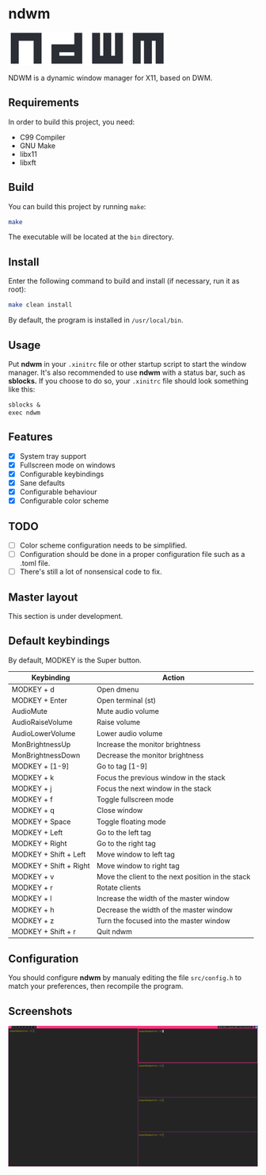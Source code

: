 # ndwm

![ndwm](doc/ndwm.png)

NDWM is a dynamic window manager for X11, based on DWM.

## Requirements

In order to build this project, you need:

- C99 Compiler
- GNU Make
- libx11
- libxft

## Build

You can build this project by running `make`:

```sh
make
```

The executable will be located at the `bin` directory.

## Install

Enter the following command to build and install (if necessary, run it as root):

```sh
make clean install
```

By default, the program is installed in `/usr/local/bin`.

## Usage

Put **ndwm** in your `.xinitrc` file or other startup script to start the window manager. It's also recommended to use **ndwm** with a status bar, such as **sblocks.** If you choose to do so, your `.xinitrc` file should look something like this:

```
sblocks &
exec ndwm
```

## Features

- [x] System tray support
- [x] Fullscreen mode on windows
- [x] Configurable keybindings
- [x] Sane defaults
- [x] Configurable behaviour
- [x] Configurable color scheme

## TODO

- [ ] Color scheme configuration needs to be simplified.
- [ ] Configuration should be done in a proper configuration file such as a .toml file.
- [ ] There's still a lot of nonsensical code to fix.

## Master layout

This section is under development.

## Default keybindings

By default, MODKEY is the Super button.

| Keybinding  | Action |
| ------------- | ------------- |
| MODKEY + d | Open dmenu  |
| MODKEY + Enter  | Open terminal (st)  |
| AudioMute  | Mute audio volume  |
| AudioRaiseVolume  | Raise volume  |
| AudioLowerVolume  | Lower audio volume  |
| MonBrightnessUp  | Increase the monitor brightness  |
| MonBrightnessDown  | Decrease the monitor brightness  |
| MODKEY + [1-9] | Go to tag [1-9]  |
| MODKEY + k | Focus the previous window in the stack  |
| MODKEY + j  | Focus the next window in the stack  |
| MODKEY + f  | Toggle fullscreen mode  |
| MODKEY + q  | Close window |
| MODKEY + Space  | Toggle floating mode |
| MODKEY + Left  | Go to the left tag |
| MODKEY + Right  | Go to the right tag |
| MODKEY + Shift + Left  | Move window to left tag |
| MODKEY + Shift + Right  | Move window to right tag |
| MODKEY + v  | Move the client to the next position in the stack  |
| MODKEY + r  | Rotate clients |
| MODKEY + l  | Increase the width of the master window |
| MODKEY + h  | Decrease the width of the master window |
| MODKEY + z  | Turn the focused into the master window  |
| MODKEY + Shift + r  | Quit ndwm |

## Configuration

You should configure **ndwm** by manualy editing the file `src/config.h` to match your preferences, then recompile the program.

## Screenshots

![Screenshot](doc/print.png)
